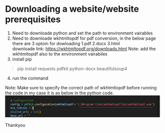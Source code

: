 # Downloading a website/website prerequisites
1. Need to downloade  python and set the path to environment vairables
2. Need to downloade wkhtmltopdf for pdf conversion, in the below page there are 3 optoin for dowloading 1.pdf 2.docx 3.html\
downloade link: https://wkhtmltopdf.org/downloads.html
Note: add the wkhtmltopdf also to the environment vairabiles
3. install pip 
>pip install requests pdfkit python-docx beautifulsoup4
4. run the command 

Note: Make sure to specify the correct path of wkhtmltopdf before running the code in my case it is as below in the python code.
![alt text](image.png)

Thankyou